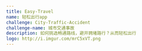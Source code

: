 ```yaml
---
title: Easy-Travel
name: 轻松出行app
challenge: City-Traffic-Accident
challenge-name: 城市交通事故
description: 如何挑选畅通路线，避开拥堵路行？从而轻松出行
logo: http://i.imgur.com/mrC5xVT.png
---
```

